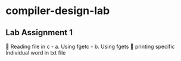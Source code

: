 # compiler-design-lab
## Lab Assignment 1
   :white_square_button: Reading file in c
        - a. Using fgetc
        - b. Using fgets
   :black_square_button: printing specific Individual word in txt file 
